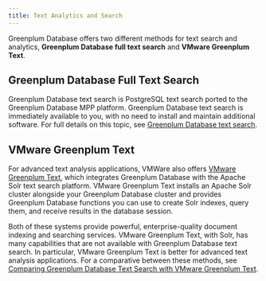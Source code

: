 ```yaml
---
title: Text Analytics and Search 
---
```


Greenplum Database offers two different methods for text search and analytics, **Greenplum Database full text search** and **VMware Greenplum Text**.

## <a id="section_yby_nv1_rqb"></a>Greenplum Database Full Text Search 

Greenplum Database text search is PostgreSQL text search ported to the Greenplum Database MPP platform. Greenplum Database text search is immediately available to you, with no need to install and maintain additional software. For full details on this topic, see [Greenplum Database text search](../admin_guide/textsearch/intro.html).

## <a id="section_ywf_4v1_rqb"></a>VMware Greenplum Text 

For advanced text analysis applications, VMWare also offers [VMware Greenplum Text](https://docs.vmware.com/en/VMware-Greenplum-Text/index.html), which integrates Greenplum Database with the Apache Solr text search platform. VMware Greenplum Text installs an Apache Solr cluster alongside your Greenplum Database cluster and provides Greenplum Database functions you can use to create Solr indexes, query them, and receive results in the database session.

Both of these systems provide powerful, enterprise-quality document indexing and searching services. VMware Greenplum Text, with Solr, has many capabilities that are not available with Greenplum Database text search. In particular, VMware Greenplum Text is better for advanced text analysis applications. For a comparative between these methods, see [Comparing Greenplum Database Text Search with VMware Greenplum Text](../admin_guide/textsearch/intro.html#gptext).

